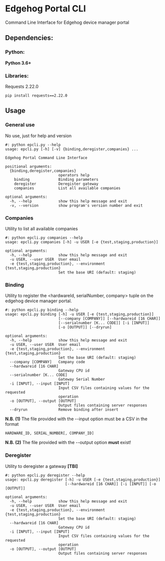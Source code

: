 # Edgehog Portal CLI

Command Line Interface for Edgehog device manager portal

## Dependencies:
### Python:
**Python 3.6+**
### Libraries:
Requests 2.22.0

`pip install requests==2.22.0`

## Usage
### General use
No use, just for help and version
```
#: python epcli.py --help
usage: epcli.py [-h] [-v] {binding,deregister,companies} ...

Edgehog Portal Command Line Interface

positional arguments:
  {binding,deregister,companies}
                        operators help
    binding             Binding parameters
    deregister          Deregister gateway
    companies           List all available companies

optional arguments:
  -h, --help            show this help message and exit
  -v, --version         show program's version number and exit
```
### Companies
Utility to list all available companies

```
#: python epcli.py companies --help
usage: epcli.py companies [-h] -u USER [-e {test,staging,production}]

optional arguments:
  -h, --help            show this help message and exit
  -u USER, --user USER  User email
  -e {test,staging,production}, --environment {test,staging,production}
                        Set the base URI (default: staging)
```
### Binding
Utility to register the <hardwareId, serialNumber, company> tuple on the 
edgehog device manager portal.

```
#: python epcli.py binding --help
usage: epcli.py binding [-h] -u USER [-e {test,staging,production}]
                        [--company [COMPANY]] [--hardwareid [16 CHAR]]
                        [--serialnumber [K... CODE]] [-i [INPUT]]
                        [-o [OUTPUT]] [--dryrun]

optional arguments:
  -h, --help            show this help message and exit
  -u USER, --user USER  User email
  -e {test,staging,production}, --environment {test,staging,production}
                        Set the base URI (default: staging)
  --company [COMPANY]   Company code
  --hardwareid [16 CHAR]
                        Gateway CPU id
  --serialnumber [K... CODE]
                        Gateway Serial Number
  -i [INPUT], --input [INPUT]
                        Input CSV files containing values for the requested
                        operation
  -o [OUTPUT], --output [OUTPUT]
                        Output files containing server responses
  --dryrun              Remove binding after insert
```

**N.B. (1)**
The file provided with the --input option must be a CSV in the format
```
HARDWARE_ID, SERIAL_NUMBER[, COMPANY_ID]
```

**N.B. (2)** The file provided with the --output option **must** exist!

### Deregister
Utility to deregister a gateway **[TBI]**

```
#: python epcli.py deregister --help
usage: epcli.py deregister [-h] -u USER [-e {test,staging,production}]
                           [--hardwareid [16 CHAR]] [-i [INPUT]] [-o [OUTPUT]]

optional arguments:
  -h, --help            show this help message and exit
  -u USER, --user USER  User email
  -e {test,staging,production}, --environment {test,staging,production}
                        Set the base URI (default: staging)
  --hardwareid [16 CHAR]
                        Gateway CPU id
  -i [INPUT], --input [INPUT]
                        Input CSV files containing values for the requested
                        operation
  -o [OUTPUT], --output [OUTPUT]
                        Output files containing server responses
```
